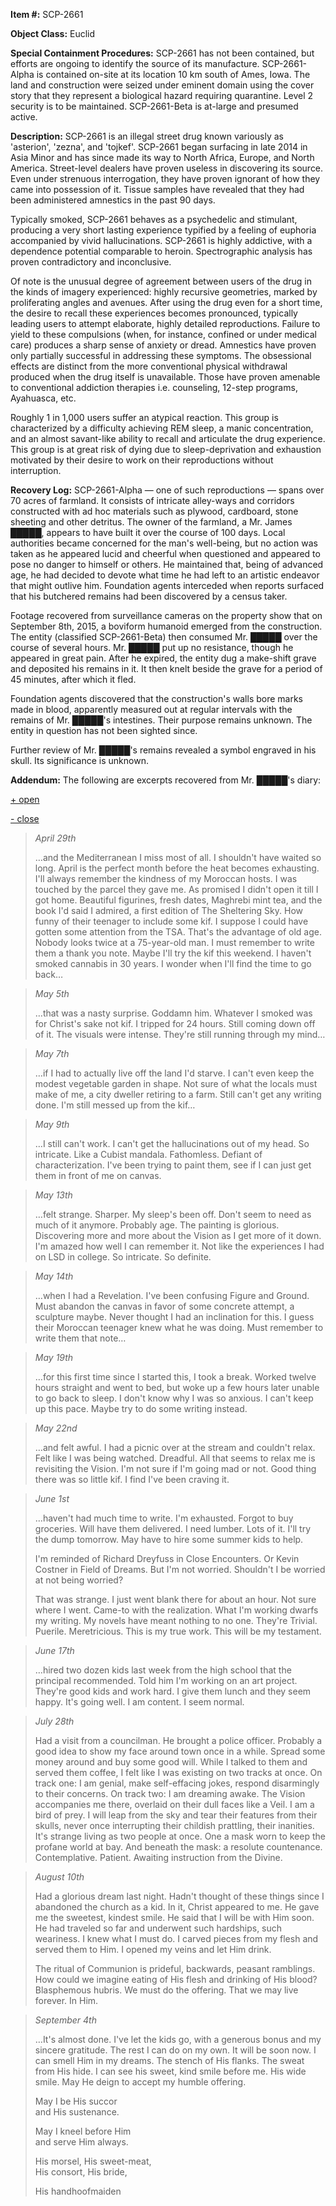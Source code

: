 **Item #:** SCP-2661

**Object Class:** Euclid

**Special Containment Procedures:** SCP-2661 has not been contained, but efforts are ongoing to identify the source of its manufacture. SCP-2661-Alpha is contained on-site at its location 10 km south of Ames, Iowa. The land and construction were seized under eminent domain using the cover story that they represent a biological hazard requiring quarantine. Level 2 security is to be maintained. SCP-2661-Beta is at-large and presumed active.

**Description:** SCP-2661 is an illegal street drug known variously as 'asterion', 'zezna', and 'tojkef'. SCP-2661 began surfacing in late 2014 in Asia Minor and has since made its way to North Africa, Europe, and North America. Street-level dealers have proven useless in discovering its source. Even under strenuous interrogation, they have proven ignorant of how they came into possession of it. Tissue samples have revealed that they had been administered amnestics in the past 90 days.

Typically smoked, SCP-2661 behaves as a psychedelic and stimulant, producing a very short lasting experience typified by a feeling of euphoria accompanied by vivid hallucinations. SCP-2661 is highly addictive, with a dependence potential comparable to heroin. Spectrographic analysis has proven contradictory and inconclusive.

Of note is the unusual degree of agreement between users of the drug in the kinds of imagery experienced: highly recursive geometries, marked by proliferating angles and avenues. After using the drug even for a short time, the desire to recall these experiences becomes pronounced, typically leading users to attempt elaborate, highly detailed reproductions. Failure to yield to these compulsions (when, for instance, confined or under medical care) produces a sharp sense of anxiety or dread. Amnestics have proven only partially successful in addressing these symptoms. The obsessional effects are distinct from the more conventional physical withdrawal produced when the drug itself is unavailable. Those have proven amenable to conventional addiction therapies i.e. counseling, 12-step programs, Ayahuasca, etc.

Roughly 1 in 1,000 users suffer an atypical reaction. This group is characterized by a difficulty achieving REM sleep, a manic concentration, and an almost savant-like ability to recall and articulate the drug experience. This group is at great risk of dying due to sleep-deprivation and exhaustion motivated by their desire to work on their reproductions without interruption.

**Recovery Log:** SCP-2661-Alpha — one of such reproductions — spans over 70 acres of farmland. It consists of intricate alley-ways and corridors constructed with ad hoc materials such as plywood, cardboard, stone sheeting and other detritus. The owner of the farmland, a Mr. James █████, appears to have built it over the course of 100 days. Local authorities became concerned for the man's well-being, but no action was taken as he appeared lucid and cheerful when questioned and appeared to pose no danger to himself or others. He maintained that, being of advanced age, he had decided to devote what time he had left to an artistic endeavor that might outlive him. Foundation agents interceded when reports surfaced that his butchered remains had been discovered by a census taker.

Footage recovered from surveillance cameras on the property show that on September 8th, 2015, a boviform humanoid emerged from the construction. The entity (classified SCP-2661-Beta) then consumed Mr. █████ over the course of several hours. Mr. █████ put up no resistance, though he appeared in great pain. After he expired, the entity dug a make-shift grave and deposited his remains in it. It then knelt beside the grave for a period of 45 minutes, after which it fled.

Foundation agents discovered that the construction's walls bore marks made in blood, apparently measured out at regular intervals with the remains of Mr. █████'s intestines. Their purpose remains unknown. The entity in question has not been sighted since.

Further review of Mr. █████'s remains revealed a symbol engraved in his skull. Its significance is unknown.

**Addendum:** The following are excerpts recovered from Mr. █████'s diary:

[+ open](javascript:;)

[\- close](javascript:;)

> _April 29th_
> 
> …and the Mediterranean I miss most of all. I shouldn't have waited so long. April is the perfect month before the heat becomes exhausting. I'll always remember the kindness of my Moroccan hosts. I was touched by the parcel they gave me. As promised I didn't open it till I got home. Beautiful figurines, fresh dates, Maghrebi mint tea, and the book I'd said I admired, a first edition of The Sheltering Sky. How funny of their teenager to include some kif. I suppose I could have gotten some attention from the TSA. That's the advantage of old age. Nobody looks twice at a 75-year-old man. I must remember to write them a thank you note. Maybe I'll try the kif this weekend. I haven't smoked cannabis in 30 years. I wonder when I'll find the time to go back…

> _May 5th_
> 
> …that was a nasty surprise. Goddamn him. Whatever I smoked was for Christ's sake not kif. I tripped for 24 hours. Still coming down off of it. The visuals were intense. They're still running through my mind…

> _May 7th_
> 
> …if I had to actually live off the land I'd starve. I can't even keep the modest vegetable garden in shape. Not sure of what the locals must make of me, a city dweller retiring to a farm. Still can't get any writing done. I'm still messed up from the kif…

> _May 9th_
> 
> …I still can't work. I can't get the hallucinations out of my head. So intricate. Like a Cubist mandala. Fathomless. Defiant of characterization. I've been trying to paint them, see if I can just get them in front of me on canvas.

> _May 13th_
> 
> …felt strange. Sharper. My sleep's been off. Don't seem to need as much of it anymore. Probably age. The painting is glorious. Discovering more and more about the Vision as I get more of it down. I'm amazed how well I can remember it. Not like the experiences I had on LSD in college. So intricate. So definite.

> _May 14th_
> 
> …when I had a Revelation. I've been confusing Figure and Ground. Must abandon the canvas in favor of some concrete attempt, a sculpture maybe. Never thought I had an inclination for this. I guess their Moroccan teenager knew what he was doing. Must remember to write them that note…

> _May 19th_
> 
> …for this first time since I started this, I took a break. Worked twelve hours straight and went to bed, but woke up a few hours later unable to go back to sleep. I don't know why I was so anxious. I can't keep up this pace. Maybe try to do some writing instead.

> _May 22nd_
> 
> …and felt awful. I had a picnic over at the stream and couldn't relax. Felt like I was being watched. Dreadful. All that seems to relax me is revisiting the Vision. I'm not sure if I'm going mad or not. Good thing there was so little kif. I find I've been craving it.

> _June 1st_
> 
> …haven't had much time to write. I'm exhausted. Forgot to buy groceries. Will have them delivered. I need lumber. Lots of it. I'll try the dump tomorrow. May have to hire some summer kids to help.
> 
> I'm reminded of Richard Dreyfuss in Close Encounters. Or Kevin Costner in Field of Dreams. But I'm not worried. Shouldn't I be worried at not being worried?
> 
> That was strange. I just went blank there for about an hour. Not sure where I went. Came-to with the realization. What I'm working dwarfs my writing. My novels have meant nothing to no one. They're Trivial. Puerile. Meretricious. This is my true work. This will be my testament.

> _June 17th_
> 
> …hired two dozen kids last week from the high school that the principal recommended. Told him I'm working on an art project. They're good kids and work hard. I give them lunch and they seem happy. It's going well. I am content. I seem normal.

> _July 28th_
> 
> Had a visit from a councilman. He brought a police officer. Probably a good idea to show my face around town once in a while. Spread some money around and buy some good will. While I talked to them and served them coffee, I felt like I was existing on two tracks at once. On track one: I am genial, make self-effacing jokes, respond disarmingly to their concerns. On track two: I am dreaming awake. The Vision accompanies me there, overlaid on their dull faces like a Veil. I am a bird of prey. I will leap from the sky and tear their features from their skulls, never once interrupting their childish prattling, their inanities. It's strange living as two people at once. One a mask worn to keep the profane world at bay. And beneath the mask: a resolute countenance. Contemplative. Patient. Awaiting instruction from the Divine.

> _August 10th_
> 
> Had a glorious dream last night. Hadn't thought of these things since I abandoned the church as a kid. In it, Christ appeared to me. He gave me the sweetest, kindest smile. He said that I will be with Him soon. He had traveled so far and underwent such hardships, such weariness. I knew what I must do. I carved pieces from my flesh and served them to Him. I opened my veins and let Him drink.  
>   
> The ritual of Communion is prideful, backwards, peasant ramblings. How could we imagine eating of His flesh and drinking of His blood? Blasphemous hubris. We must do the offering. That we may live forever. In Him.

> _September 4th_
> 
> …It's almost done. I've let the kids go, with a generous bonus and my sincere gratitude. The rest I can do on my own. It will be soon now. I can smell Him in my dreams. The stench of His flanks. The sweat from His hide. I can see his sweet, kind smile before me. His wide smile. May He deign to accept my humble offering.  
>   
>   
> May I be His succor  
> and His sustenance.
> 
> May I kneel before Him  
> and serve Him always.
> 
> His morsel, His sweet-meat,  
> His consort, His bride,
> 
> His handhoofmaiden
